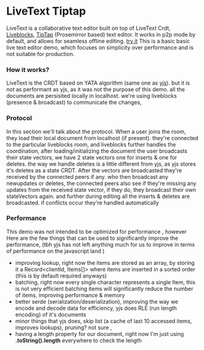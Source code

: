 # LiveText Tiptap

LiveText is a collaborative text editor built on top of LiveText Crdt, [Liveblocks](https://liveblocks.io/), [TipTap](https://tiptap.dev/) (Prosemirror based) text editor. It works in p2p mode by default, and allows for seamless offline editing. [try it](https://livetext-delta.vercel.app/)
This is a basic basic live text editor demo, which focuses on simplicity over performance and is not suitable for production.

### How it works?

LiveText is the CRDT based on YATA algorithm (same one as [yjs](https://yjs.dev/)). but it is not as performant as yjs, as it was not the purpose of this demo. all the documents are persisited locally in localhost. we're using liveblocks (presence & broadcast) to communicate the changes,

### Protocol

In this section we'll talk about the protocol. When a user joins the room, they load their local document from localhost (if present). they're connected to the particular liveblocks room, and liveblocks further handles the coordination, after loading/initializing the document the user broadcasts their state vectors, we have 2 state vectors one for inserts & one for deletes. the way we handle deletes is a little different from yjs, as yjs stores it's deletes as a state CRDT. After the vectors are broadcasted they're received by the connected peers if any. who then broadcast any newupdates or deletes, the connected peers also see if they're missing any updates from the received state vector, if they do, they broadcast their own stateVectors again. and further during editing all the inserts & deletes are broadcasted. if conflicts occur they're handled automatically

### Performance

This demo was not intended to be optimized for performance , however Here are the few things that can be used to significantly improve the performance, (tbh yjs has not left anything much for us to improve in terms of performance on the javascript land )

- improving lookup, right now the items are stored as an array, by storing it a Record<clientId, Items[]> where items are inserted in a sorted order (this is by default required anyways)
- batching, right now every single character represents a single Item, this is not very efficient batching items will significantly reduce the number of items, improving performance & memory
- better serde (serialization/deserialization), improving the way we encode and decode data for efficiency, yjs does RLE (run length encoding) of it's documents
- minor things that yjs does, skip list (a cache of last 10 accessed items, improves lookups), pruning? not sure ,
- having a length property for our document, right now I'm just using **.toString().length** everywhere to check the length
